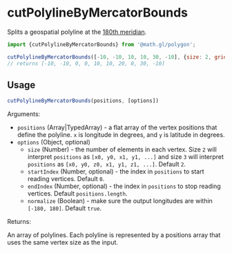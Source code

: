 # cutPolylineByMercatorBounds

Splits a geospatial polyline at the [180th meridian](https://en.wikipedia.org/wiki/180th_meridian).

```js
import {cutPolylineByMercatorBounds} from '@math.gl/polygon';

cutPolylineByMercatorBounds([-10, -10, 10, 10, 30, -10], {size: 2, gridResolution: 10});
// returns [-10, -10, 0, 0, 10, 10, 20, 0, 30, -10]
```

## Usage

```js
cutPolylineByMercatorBounds(positions, [options])
```

Arguments:

- `positions` (Array|TypedArray) - a flat array of the vertex positions that define the polyline. `x` is longitude in degrees, and `y` is latitude in degrees.
- `options` (Object, optional)
  + `size` (Number) - the number of elements in each vertex. Size `2` will interpret `positions` as `[x0, y0, x1, y1, ...]` and size `3` will interpret `positions` as `[x0, y0, z0, x1, y1, z1, ...]`. Default `2`.
  + `startIndex` (Number, optional) - the index in `positions` to start reading vertices. Default `0`.
  + `endIndex` (Number, optional) - the index in `positions` to stop reading vertices. Default `positions.length`.
  + `normalize` (Boolean) - make sure the output longitudes are within `[-180, 180]`. Default `true`.

Returns:

An array of polylines. Each polyline is represented by a positions array that uses the same vertex size as the input.
